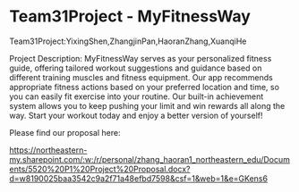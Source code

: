 # Team31Project - MyFitnessWay
Team31Project:YixingShen,ZhangjinPan,HaoranZhang,XuanqiHe

Project Description: 
MyFitnessWay serves as your personalized fitness guide, offering tailored workout suggestions and guidance based on different training muscles and fitness equipment. Our app recommends appropriate fitness actions based on your preferred location and time, so you can easily fit exercise into your routine. Our built-in achievement system allows you to keep pushing your limit and win rewards all along the way. Start your workout today and enjoy a better version of yourself! 

Please find our proposal here: 

https://northeastern-my.sharepoint.com/:w:/r/personal/zhang_haoran1_northeastern_edu/Documents/5520%20P1%20Project%20Proposal.docx?d=w8190025baa3542c9a2f71a48efbd7598&csf=1&web=1&e=GKens6
